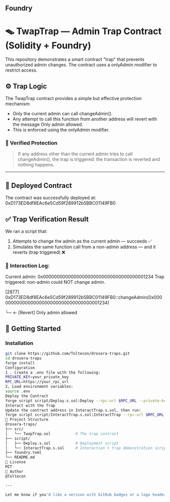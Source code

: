 ## Foundry

# 🪤 TwapTrap — Admin Trap Contract (Solidity + Foundry)

This repository demonstrates a smart contract "trap" that prevents unauthorized admin changes. The contract uses a onlyAdmin modifier to restrict access.

## ⚙️ Trap Logic

The TwapTrap contract provides a simple but effective protection mechanism:

- Only the current admin can call changeAdmin().
- Any attempt to call this function from another address will revert with the message Only admin allowed.
- This is enforced using the onlyAdmin modifier.

### 🔐 Verified Protection

> If any address other than the current admin tries to call changeAdmin(), the trap is triggered: the transaction is reverted and nothing happens.

---

## 📍 Deployed Contract

The contract was successfully deployed at:
0xD173ED8df8EAc6e5Cd59f289912b5BBC01149FB0

## ✅ Trap Verification Result

We ran a script that:

1. Attempts to change the admin as the current admin — succeeds ✅  
2. Simulates the same function call from a non-admin address — and it reverts (trap triggered) ❌

### 🧪 Interaction Log:

Current admin: 0x0000000000000000000000000000000000001234
Trap triggered: non-admin could NOT change admin.

[2877] 0xD173ED8df8EAc6e5Cd59f289912b5BBC01149FB0::changeAdmin(0x0000000000000000000000000000000000001234)

└─ ← [Revert] Only admin allowed


## 🚀 Getting Started

### Installation

```bash
git clone https://github.com/Toltecon/drosera-traps.git
cd drosera-traps
forge install
Configuration
1 . Create a .env file with the following:
PRIVATE_KEY=your_private_key
RPC_URL=https://your_rpc_url
2, Load environment variables:
source .env
Deploy the Contract
forge script script/Deploy.s.sol:Deploy --rpc-url $RPC_URL --private-key $PRIVATE_KEY --broadcast
Interact with the Trap
Update the contract address in InteractTrap.s.sol, then run:
forge script script/InteractTrap.s.sol:InteractTrap --rpc-url $RPC_URL --private-key $PRIVATE_KEY --broadcast
📂 Project Structure
drosera-traps/
├── src/
│   └── TwapTrap.sol           # The trap contract
├── script/
│   ├── Deploy.s.sol           # Deployment script
│   └── InteractTrap.s.sol     # Interaction + trap demonstration script
├── foundry.toml
└── README.md
📜 License
MIT
🤝 Author
@Toltecon

---

Let me know if you'd like a version with GitHub badges or a logo header too!
